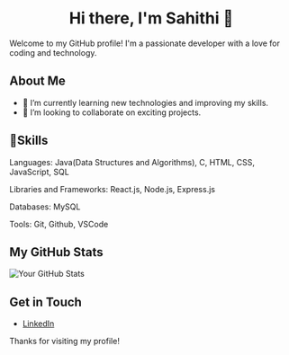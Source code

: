 

<h1 align="center">
  <strong>Hi there, I'm Sahithi 👋</strong>
</h1>


Welcome to my GitHub profile! I'm a passionate developer with a love for coding and technology.

## About Me

- 🌱 I’m currently learning new technologies and improving my skills.
- 👯 I’m looking to collaborate on exciting projects.


## 🌱Skills

Languages: Java(Data Structures and Algorithms), C, HTML, CSS, JavaScript, SQL

Libraries and Frameworks: React.js, Node.js, Express.js

Databases: MySQL

Tools: Git, Github, VSCode

  
## My GitHub Stats

![Your GitHub Stats](https://github-readme-stats.vercel.app/api?username=sahithi2571&show_icons=true)

## Get in Touch

- [LinkedIn](https://www.linkedin.com/in/sahithi-yanala-066432287/)

Thanks for visiting my profile!
